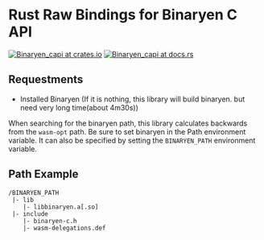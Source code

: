 # Rust Raw Bindings for Binaryen C API
[![Binaryen_capi at crates.io](https://img.shields.io/crates/v/crate-name.svg)](https://crates.io/crates/Binaryen_capi-sys)
[![Binaryen_capi at docs.rs](https://docs.rs/crate-name/badge.svg)](https://docs.rs/Binaryen_capi-sys)

## Requestments
* Installed Binaryen  (If it is nothing, this library will build binaryen. but need very long time(about 4m30s))


When searching for the binaryen path, this library calculates backwards from the `wasm-opt` path.
Be sure to set binaryen in the Path environment variable.
It can also be specified by setting the `BINARYEN_PATH` environment variable.

## Path Example
```
/BINARYEN_PATH  
 |- lib  
    |- libbinaryen.a[.so]  
 |- include  
    |- binaryen-c.h  
    |- wasm-delegations.def  
```